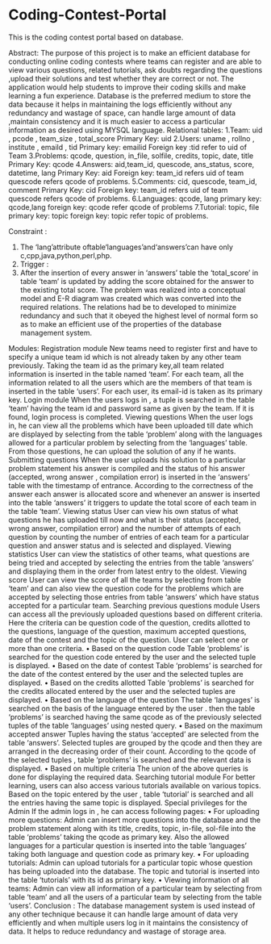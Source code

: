 Coding-Contest-Portal
=====================

This is the coding contest portal based on database.

Abstract:
The purpose of this project is to make an efficient database for conducting online coding
contests where teams can register and are able to view various questions, related tutorials,
ask doubts regarding the questions ,upload their solutions and test whether they are correct
or not. The application would help students to improve their coding skills and make learning
a fun experience. Database is the preferred medium to store the data because it helps in
maintaining the logs efficiently without any redundancy and wastage of space, can handle
large amount of data ,maintain consistency and it is much easier to access a particular
information as desired using MYSQL language.
Relational tables:
1.Team:
uid , pcode , team_size , total_score
Primary Key: uid
2.Users:
uname , rollno , institute , emaild , tid
Primary key: emailid
Foreign key :tid refer to uid of Team
3.Problems:
qcode, question, in_file, solfile, credits, topic, date, title
Primary Key: qcode
4.Answers:
aid,team_id, quescode, ans_status, score, datetime, lang
Primary Key: aid
Foreign key: team_id refers uid of team
quescode refers qcode of problems.
5.Comments:
cid, quescode, team_id, comment
Primary Key: cid
Foreign key: team_id refers uid of team
quescode refers qcode of problems.
6.Languages:
qcode, lang
primary key: qcode,lang
foreign key: qcode refer qcode of problems
7.Tutorial:
topic, file
primary key: topic
foreign key: topic refer topic of problems.

Constraint :
1. The ‘lang’attribute oftable‘languages’and‘answers’can have only c,cpp,java,python,perl,php.
2. Trigger :
1. After the insertion of every answer in ‘answers’ table the ‘total_score’ in table ‘team’ is updated by adding the
score obtained for the answer to the existing total score.
The problem was realized into a conceptual model and E-R diagram was created which
was converted into the required relations. The relations had be to developed to minimize
redundancy and such that it obeyed the highest level of normal form so as to make an
efficient use of the properties of the database management system.

Modules:
Registration module
New teams need to register first and have to specify a unique team id which is not already
taken by any other team previously. Taking the team id as the primary key,all team related
information is inserted in the table named ‘team’.
For each team, all the information related to all the users which are the members of that
team is inserted in the table ‘users’. For each user, its email-id is taken as its primary key.
Login module
When the users logs in , a tuple is searched in the table ‘team’ having the team id and
password same as given by the team. If it is found, login process is completed.
Viewing questions
When the user logs in, he can view all the problems which have been uploaded till date
which are displayed by selecting from the table ‘problem’ along with the languages
allowed for a particular problem by selecting from the ‘languages’ table. From those
questions, he can upload the solution of any if he wants.
Submitting questions
When the user uploads his solution to a particular problem statement his answer is
compiled and the status of his answer (accepted, wrong answer , compilation error) is
inserted in the ‘answers’ table with the timestamp of entrance. According to the correctness
of the answer each answer is allocated score and whenever an answer is inserted into the
table ‘answers’ it triggers to update the total score of each team in the table ‘team’.
Viewing status
User can view his own status of what questions he has uploaded till now and what is their
status (accepted, wrong answer, compilation error) and the number of attempts of each
question by counting the number of entries of each team for a particular question and
answer status and is selected and displayed.
Viewing statistics
User can view the statistics of other teams, what questions are being tried and accepted by
selecting the entries from the table ‘answers’ and displaying them in the order from latest
entry to the oldest.
Viewing score
User can view the score of all the teams by selecting from table ‘team’ and can also view
the question code for the problems which are accepted by selecting those entries from table
‘answers’ which have status accepted for a particular team.
Searching previous questions module
Users can access all the previously uploaded questions based on different criteria.
Here the criteria can be question code of the question, credits allotted to the questions,
language of the question, maximum accepted questions, date of the contest and the topic of
the question.
User can select one or more than one criteria.
• Based on the question code
Table ‘problems’ is searched for the question code entered by the user and the
selected tuple is displayed.
• Based on the date of contest
Table ‘problems’ is searched for the date of the contest entered by the user and the
selected tuples are displayed.
• Based on the credits allotted
Table ‘problems’ is searched for the credits allocated entered by the user and the
selected tuples are displayed.
• Based on the language of the question
The table ‘languages’ is searched on the basis of the language entered by the user .
then the table ‘problems’ is searched having the same qcode as of the previously
selected tuples of the table ‘languages’ using nested query.
• Based on the maximum accepted answer
Tuples having the status ‘accepted’ are selected from the table ‘answers’. Selected
tuples are grouped by the qcode and then they are arranged in the decreasing order
of their count. According to the qcode of the selected tuples , table ‘problems’ is
searched and the relevant data is displayed.
• Based on multiple criteria
The union of the above queries is done for displaying the required data.
Searching tutorial module
For better learning, users can also access various tutorials available on various topics.
Based on the topic entered by the user , table ‘tutorial’ is searched and all the entries having
the same topic is displayed.
Special privileges for the Admin
If the admin logs in , he can access following pages:
• For uploading more questions: Admin can insert more questions into the database
and the problem statement along with its title, credits, topic, in-file, sol-file into the
table ‘problems’ taking the qcode as primary key. Also the allowed languages for a
particular question is inserted into the table ‘languages’ taking both language and
question code as primary key.
• For uploading tutorials: Admin can upload tutorials for a particular topic whose
question has being uploaded into the database. The topic and tutorial is inserted into
the table ‘tutorials’ with its id as primary key.
• Viewing information of all teams: Admin can view all information of a particular
team by selecting from table ‘team’ and all the users of a particular team by
selecting from the table ‘users’.
Conclusion :
The database management system is used instead of any other technique because it can handle large amount of data very
efficiently and when multiple users log in it maintains the consistency of data. It helps to reduce redundancy and wastage of storage area.


